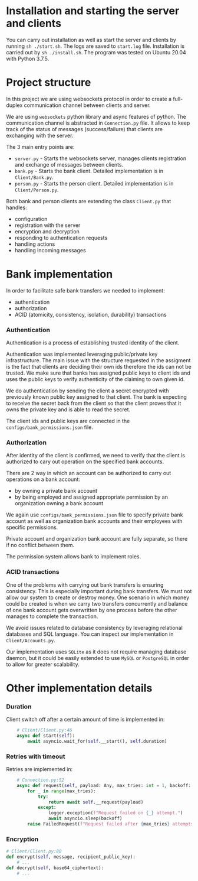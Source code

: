 # Installation and starting the server and clients

You can carry out installation as well as start the server and clients by running `sh ./start.sh`. The logs are saved to `start.log` file.
Installation is carried out by `sh ./install.sh`. The program was tested on Ubuntu 20.04 with Python 3.7.5.

# Project structure

In this project we are using websockets protocol in order to create a full-duplex communication channel between clients and server.

We are using `websockets` python library and async features of python.
The communication channel is abstracted in `Connection.py` file. It allows to keep track of the status of messages (success/failure) that clients are exchanging with the server.

The 3 main entry points are:

- `server.py` - Starts the websockets server, manages clients registration and exchange of messages between clients.
- `bank.py` - Starts the bank client. Detailed implementation is in `Client/Bank.py`.
- `person.py` - Starts the person client. Detailed implementation is in `Client/Person.py`.

Both bank and person clients are extending the class `Client.py` that handles:

- configuration
- registration with the server
- encryption and decryption
- responding to authentication requests
- handling actions
- handling incoming messages

# Bank implementation

In order to facilitate safe bank transfers we needed to implement:
- authentication
- authorization
- ACID (atomicity, consistency, isolation, durability) transactions

### Authentication

Authentication is a process of establishing trusted identity of the client.

Authentication was implemented leveraging public/private key infrastructure. The main issue with the structure requested in the assigment is the fact that clients are deciding their own ids therefore the ids can not be trusted. We make sure that banks has assigned public keys to client ids and uses the public keys to verify authenticity of the claiming to own given id.

We do authentication by sending the client a secret encrypted with previously known public key assigned to that client. The bank is expecting to receive the secret back from the client so that the client proves that it owns the private key and is able to read the secret.

The client ids and public keys are connected in the `configs/bank_permissions.json` file.

### Authorization

After identity of the client is confirmed, we need to verify that the client is authorized to cary out operation on the specified bank accounts.

There are 2 way in which an account can be authorized to carry out operations on a bank account:
- by owning a private bank account
- by being employed and assigned appropriate permission by an organization owning a bank account

We again use `configs/bank_permissions.json` file to specify private bank account as well as organization bank accounts and their employees with specific permissions.

Private account and organization bank account are fully separate, so there if no conflict between them.

The permission system allows bank to implement roles.

### ACID transactions

One of the problems with carrying out bank transfers is ensuring consistency. This is especially important during bank transfers. We must not allow our system to create or destroy money. One scenario in which money could be created is when we carry two transfers concurrently and balance of one bank account gets overwritten by one process before the other manages to complete the transaction.

We avoid issues related to database consistency by leveraging relational databases and SQL language. You can inspect our implementation in `Client/Accounts.py`.

Our implementation uses `SQLite` as it does not require managing database daemon, but it could be easily extended to use `MySQL` or `PostgreSQL` in order to allow for greater scalability.

# Other implementation details

### Duration
Client switch off after a certain amount of time is implemented in:
```python
    # Client/Client.py:46
    async def start(self):
        await asyncio.wait_for(self.__start(), self.duration)
```

### Retries with timeout
Retries are implemented in:
```python
    # Connection.py:52
    async def request(self, payload: Any, max_tries: int = 1, backoff: float = 1.) -> Any:
        for _ in range(max_tries):
            try:
                return await self.__request(payload)
            except:
                logger.exception(f"Request failed on {_} attempt.")
                await asyncio.sleep(backoff)
        raise FailedRequest(f"Request failed after {max_tries} attempts!")
```

### Encryption
```python
# Client/Client.py:80
def encrypt(self, message, recipient_public_key):
    # ...
def decrypt(self, base64_ciphertext):
    # ...
```
